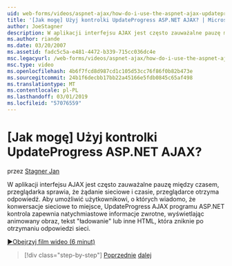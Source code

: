 ```yaml
---
uid: web-forms/videos/aspnet-ajax/how-do-i-use-the-aspnet-ajax-updateprogress-control
title: '[Jak mogę] Użyj kontrolki UpdateProgress ASP.NET AJAX? | Microsoft Docs'
author: JoeStagner
description: W aplikacji interfejsu AJAX jest często zauważalne pauzę między czasem, przeglądarka sprawia, że żądanie sieciowe i czasie, przeglądarce otrzyma odpowiedź. T...
ms.author: riande
ms.date: 03/20/2007
ms.assetid: fadc5c5a-e481-4472-b339-715cc036dc4e
msc.legacyurl: /web-forms/videos/aspnet-ajax/how-do-i-use-the-aspnet-ajax-updateprogress-control
msc.type: video
ms.openlocfilehash: 4b6f7fcd8d987cd1c105d53cc76f86f0b82b473e
ms.sourcegitcommit: 24b1f6decbb17bb22a45166e5fdb0845c65af498
ms.translationtype: MT
ms.contentlocale: pl-PL
ms.lasthandoff: 03/01/2019
ms.locfileid: "57076559"
---
```

<a name="how-do-i-use-the-aspnet-ajax-updateprogress-control"></a>[Jak mogę] Użyj kontrolki UpdateProgress ASP.NET AJAX?
====================
przez [Stagner Jan](https://github.com/JoeStagner)

W aplikacji interfejsu AJAX jest często zauważalne pauzę między czasem, przeglądarka sprawia, że żądanie sieciowe i czasie, przeglądarce otrzyma odpowiedź. Aby umożliwić użytkownikowi, o których wiadomo, że konwersacje sieciowe to miejsce, UpdateProgress AJAX programu ASP.NET kontrola zapewnia natychmiastowe informacje zwrotne, wyświetlając animowany obraz, tekst "ładowanie" lub inne HTML, która zniknie po otrzymaniu odpowiedzi sieci.

[&#9654;Obejrzyj film wideo (6 minut)](https://channel9.msdn.com/Blogs/ASP-NET-Site-Videos/how-do-i-use-the-aspnet-ajax-updateprogress-control)

> [!div class="step-by-step"]
> [Poprzednie](how-do-i-implement-the-incremental-page-display-pattern-using-http-get-and-post.md)
> [dalej](how-do-i-use-the-aspnet-ajax-history-control.md)
